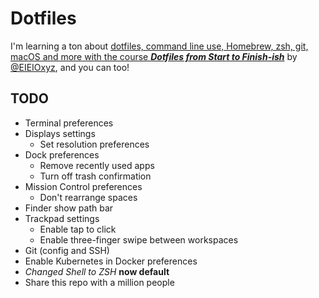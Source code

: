 # Dotfiles

I'm learning a ton about [dotfiles, command line use, Homebrew, zsh, git, macOS and more with the course ***Dotfiles from Start to Finish-ish***](http://dotfiles.eieio.xyz/) by [@EIEIOxyz](https://twitter.com/EIEIOxyz/), and you can too!

## TODO

- Terminal preferences
- Displays settings
  - Set resolution preferences
- Dock preferences
  - Remove recently used apps
  - Turn off trash confirmation
- Mission Control preferences
  - Don't rearrange spaces
- Finder show path bar
- Trackpad settings
  - Enable tap to click
  - Enable three-finger swipe between workspaces
- Git (config and SSH)
- Enable Kubernetes in Docker preferences
- _Changed Shell to ZSH_ **now default**
- Share this repo with a million people
